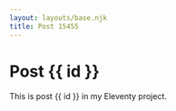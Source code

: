 ```yaml
---
layout: layouts/base.njk
title: Post 15455
---
```


# Post {{ id }}

This is post {{ id }} in my Eleventy project.
